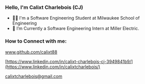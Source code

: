 ### Hello, I'm Calixt Charlebois (CJ)

- 👨‍🎓 I'm a Software Engineering Student at Milwaukee School of Engineering
- 🔗 I’m Currently a Software Engineering Intern at Miller Electric.

### How to Connect with me:

www.github.com/calixt88 

[https://www.linkedin.com/in/calixt-charlebois-cj-3949841b9/](https://www.linkedin.com/in/calixtcharlebois/)

calixtcharlebois@gmail.com

<!-- [<img align="left" alt="codeSTACKr | YouTube" width="22px" src="https://cdn.jsdelivr.net/npm/simple-icons@v3/icons/youtube.svg" />][youtube]
[<img align="left" alt="codeSTACKr | Twitter" width="22px" src="https://cdn.jsdelivr.net/npm/simple-icons@v3/icons/twitter.svg" />][twitter]
[<img align="left" alt="codeSTACKr | LinkedIn" width="22px" src="https://cdn.jsdelivr.net/npm/simple-icons@v3/icons/linkedin.svg" />][linkedin]
[<img align="left" alt="codeSTACKr | Instagram" width="22px" src="https://cdn.jsdelivr.net/npm/simple-icons@v3/icons/instagram.svg" />][instagram] -->
